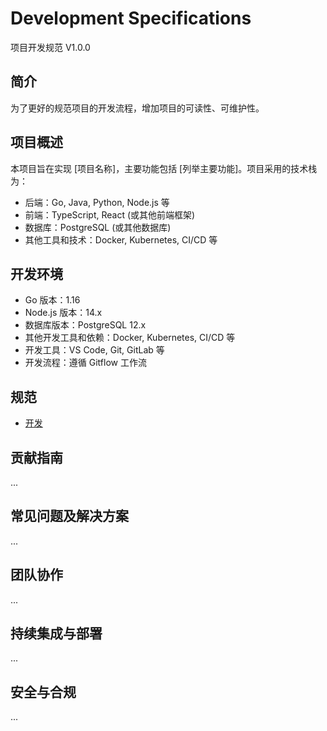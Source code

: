 # Development Specifications

项目开发规范 V1.0.0

## 简介

为了更好的规范项目的开发流程，增加项目的可读性、可维护性。

## 项目概述

本项目旨在实现 [项目名称]，主要功能包括 [列举主要功能]。项目采用的技术栈为：

- 后端：Go, Java, Python, Node.js 等
- 前端：TypeScript, React (或其他前端框架)
- 数据库：PostgreSQL (或其他数据库)
- 其他工具和技术：Docker, Kubernetes, CI/CD 等

## 开发环境

- Go 版本：1.16
- Node.js 版本：14.x
- 数据库版本：PostgreSQL 12.x
- 其他开发工具和依赖：Docker, Kubernetes, CI/CD 等
- 开发工具：VS Code, Git, GitLab 等
- 开发流程：遵循 Gitflow 工作流

## 规范

- [开发](./develop/root.md)

## 贡献指南

...

## 常见问题及解决方案

...

## 团队协作

...

## 持续集成与部署

...

## 安全与合规

...